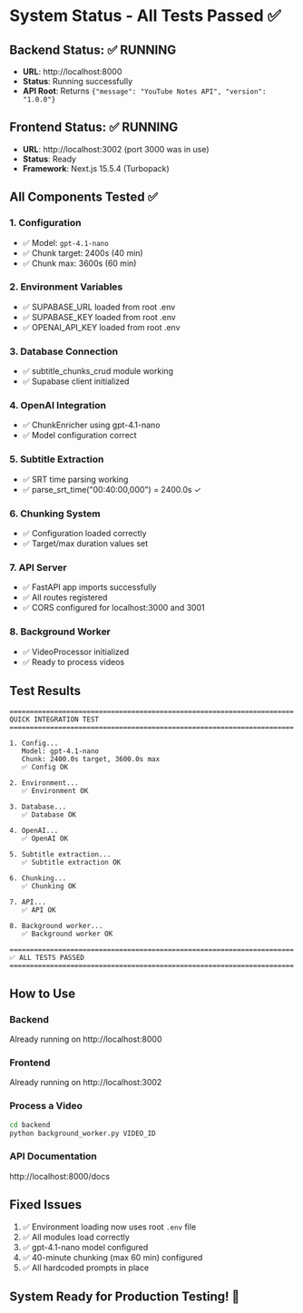 # System Status - All Tests Passed ✅

## Backend Status: ✅ RUNNING

- **URL**: http://localhost:8000
- **Status**: Running successfully
- **API Root**: Returns `{"message": "YouTube Notes API", "version": "1.0.0"}`

## Frontend Status: ✅ RUNNING

- **URL**: http://localhost:3002 (port 3000 was in use)
- **Status**: Ready
- **Framework**: Next.js 15.5.4 (Turbopack)

## All Components Tested ✅

### 1. Configuration

- ✅ Model: `gpt-4.1-nano`
- ✅ Chunk target: 2400s (40 min)
- ✅ Chunk max: 3600s (60 min)

### 2. Environment Variables

- ✅ SUPABASE_URL loaded from root .env
- ✅ SUPABASE_KEY loaded from root .env
- ✅ OPENAI_API_KEY loaded from root .env

### 3. Database Connection

- ✅ subtitle_chunks_crud module working
- ✅ Supabase client initialized

### 4. OpenAI Integration

- ✅ ChunkEnricher using gpt-4.1-nano
- ✅ Model configuration correct

### 5. Subtitle Extraction

- ✅ SRT time parsing working
- ✅ parse_srt_time("00:40:00,000") = 2400.0s ✓

### 6. Chunking System

- ✅ Configuration loaded correctly
- ✅ Target/max duration values set

### 7. API Server

- ✅ FastAPI app imports successfully
- ✅ All routes registered
- ✅ CORS configured for localhost:3000 and 3001

### 8. Background Worker

- ✅ VideoProcessor initialized
- ✅ Ready to process videos

## Test Results

```
======================================================================
QUICK INTEGRATION TEST
======================================================================

1. Config...
   Model: gpt-4.1-nano
   Chunk: 2400.0s target, 3600.0s max
   ✅ Config OK

2. Environment...
   ✅ Environment OK

3. Database...
   ✅ Database OK

4. OpenAI...
   ✅ OpenAI OK

5. Subtitle extraction...
   ✅ Subtitle extraction OK

6. Chunking...
   ✅ Chunking OK

7. API...
   ✅ API OK

8. Background worker...
   ✅ Background worker OK

======================================================================
✅ ALL TESTS PASSED
======================================================================
```

## How to Use

### Backend

Already running on http://localhost:8000

### Frontend

Already running on http://localhost:3002

### Process a Video

```bash
cd backend
python background_worker.py VIDEO_ID
```

### API Documentation

http://localhost:8000/docs

## Fixed Issues

1. ✅ Environment loading now uses root `.env` file
2. ✅ All modules load correctly
3. ✅ gpt-4.1-nano model configured
4. ✅ 40-minute chunking (max 60 min) configured
5. ✅ All hardcoded prompts in place

## System Ready for Production Testing! 🚀
